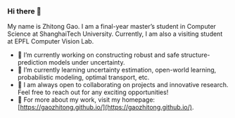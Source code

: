 ### Hi there 👋
My name is Zhitong Gao. I am a final-year master’s student in Computer Science at ShanghaiTech University. Currently, I am also a visiting student at EPFL Computer Vision Lab. 
- 🔭 I’m currently working on constructing robust and safe structure-prediction models under uncertainty.
- 🌱 I’m currently learning uncertainty estimation, open-world learning, probabilistic modeling, optimal transport, etc.
- 👯 I am always open to collaborating on projects and innovative research. Feel free to reach out for any exciting opportunities!
- 👀 For more about my work, visit my homepage: [https://gaozhitong.github.io/](https://gaozhitong.github.io/).

<!--
**gaozhitong/gaozhitong** is a ✨ _special_ ✨ repository because its `README.md` (this file) appears on your GitHub profile.

Here are some ideas to get you started:

- 🔭 I’m currently working on ...
- 🌱 I’m currently learning ...
- 👯 I’m looking to collaborate on ...
- 🤔 I’m looking for help with ...
- 💬 Ask me about ...
- 📫 How to reach me: ...
- 😄 Pronouns: ...
- ⚡ Fun fact: ...
-->
